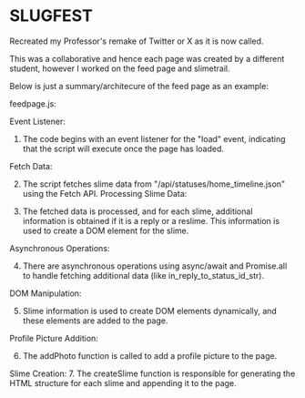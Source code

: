 # SLUGFEST

Recreated my Professor's remake of Twitter or X as it is now called.

This was a collaborative and hence each page was created by a different student, however I worked on the feed page and slimetrail.

Below is just a summary/architecure of the feed page as an example:

feedpage.js:

Event Listener:

1. The code begins with an event listener for the "load" event, indicating that the script will execute once the page has loaded.
   
Fetch Data:

2. The script fetches slime data from "/api/statuses/home_timeline.json" using the Fetch API.
Processing Slime Data:

3. The fetched data is processed, and for each slime, additional information is obtained if it is a reply or a reslime. 
This information is used to create a DOM element for the slime.

Asynchronous Operations:

4. There are asynchronous operations using async/await and Promise.all to handle fetching additional data (like in_reply_to_status_id_str).
   
DOM Manipulation:

5. Slime information is used to create DOM elements dynamically, and these elements are added to the page.
   
Profile Picture Addition:

6. The addPhoto function is called to add a profile picture to the page.

Slime Creation:
7. The createSlime function is responsible for generating the HTML structure for each slime and appending it to the page.

